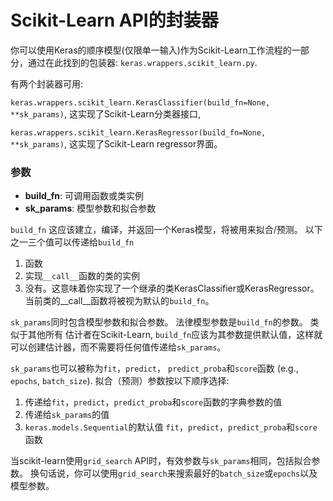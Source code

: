 # Scikit-Learn API的封装器

你可以使用Keras的顺序模型(仅限单一输入)作为Scikit-Learn工作流程的一部分，通过在此找到的包装器:
`keras.wrappers.scikit_learn.py`.

有两个封装器可用:

`keras.wrappers.scikit_learn.KerasClassifier(build_fn=None, **sk_params)`, 这实现了Scikit-Learn分类器接口,

`keras.wrappers.scikit_learn.KerasRegressor(build_fn=None, **sk_params)`, 这实现了Scikit-Learn regressor界面。

### 参数

- __build_fn__: 可调用函数或类实例
- __sk_params__: 模型参数和拟合参数

`build_fn` 这应该建立，编译，并返回一个Keras模型，将被用来拟合/预测。 以下之一三个值可以传递给`build_fn`

1. 函数
2. 实现`__call__`函数的类的实例
3. 没有。这意味着你实现了一个继承的类KerasClassifier或KerasRegressor。 当前类的__call__函数将被视为默认的`build_fn`。

`sk_params`同时包含模型参数和拟合参数。 法律模型参数是`build_fn`的参数。 类似于其他所有
估计者在Scikit-Learn, `build_fn`应该为其参数提供默认值，这样就可以创建估计器，而不需要将任何值传递给`sk_params`。

`sk_params`也可以被称为`fit`，`predict`，
`predict_proba`和`score`函数 (e.g., `epochs`, `batch_size`).
拟合（预测）参数按以下顺序选择:

1. 传递给`fit`，`predict`，`predict_proba`和`score`函数的字典参数的值
2. 传递给`sk_params`的值
3. `keras.models.Sequential`的默认值
`fit`，`predict`，`predict_proba`和`score`函数

当scikit-learn使用`grid_search` API时，有效参数与`sk_params`相同，包括拟合参数。
换句话说，你可以使用`grid_search`来搜索最好的`batch_size`或`epochs`以及模型参数。
